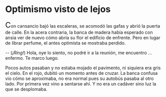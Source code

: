 # Optimismo visto de lejos


<font size="+2">C</font>on
cansancio bajó las escaleras, se acomodó las gafas y abrió la puerta de calle.
En la acera contraria, la banca de madera había esperado con ansia ver de nuevo
cómo abría su flor el edificio de enfrente. Pero en lugar de librar perfume, el
antes optimista se mostraba perdido.


-- (_¡Ring!_) Hola, oye lo siento, no podré ir a la reunión, me encuentro ...
enfermo. Te marco luego.

Pocos autos pasaban y no estaba mojado el pavimento, ni siquiera era gris el
cielo. En el rojo, dubitó un momento antes de cruzar. La banca confusa vio cómo
se aproximaba, no era normal pues su autobús pasaba al otro lado. Por primera
vez vino a sentarse ahí. Y no era un cadáver sino luz la que se desplomaba.

